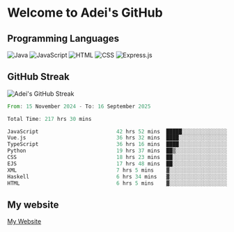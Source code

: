 # Welcome to Adei's GitHub

## Programming Languages
![Java](https://img.shields.io/badge/Java-007396?style=flat-square&logo=java&logoColor=white)
![JavaScript](https://img.shields.io/badge/JavaScript-F7DF1E?style=flat-square&logo=javascript&logoColor=black)
![HTML](https://img.shields.io/badge/HTML-E34F26?style=flat-square&logo=html5&logoColor=white)
![CSS](https://img.shields.io/badge/CSS-1572B6?style=flat-square&logo=css3&logoColor=white)
![Express.js](https://img.shields.io/badge/Express.js-000000?style=flat-square&logo=express&logoColor=white)


## GitHub Streak
![Adei's GitHub Streak](https://github-readme-streak-stats.herokuapp.com/?user=AdeiTamayo&hide_border=true)

<!--START_SECTION:waka-->

```rust
From: 15 November 2024 - To: 16 September 2025

Total Time: 217 hrs 30 mins

JavaScript                         42 hrs 52 mins  █████░░░░░░░░░░░░░░░░░░░░   19.53 %
Vue.js                             36 hrs 32 mins  ████░░░░░░░░░░░░░░░░░░░░░   16.64 %
TypeScript                         36 hrs 16 mins  ████░░░░░░░░░░░░░░░░░░░░░   16.52 %
Python                             19 hrs 37 mins  ██▒░░░░░░░░░░░░░░░░░░░░░░   08.94 %
CSS                                18 hrs 23 mins  ██░░░░░░░░░░░░░░░░░░░░░░░   08.38 %
EJS                                17 hrs 48 mins  ██░░░░░░░░░░░░░░░░░░░░░░░   08.11 %
XML                                7 hrs 5 mins    ▓░░░░░░░░░░░░░░░░░░░░░░░░   03.23 %
Haskell                            6 hrs 34 mins   ▓░░░░░░░░░░░░░░░░░░░░░░░░   02.99 %
HTML                               6 hrs 5 mins    ▓░░░░░░░░░░░░░░░░░░░░░░░░   02.78 %
```

<!--END_SECTION:waka-->

## My website
[My Website](https://adei.eus)


